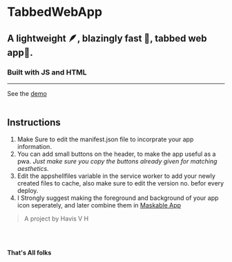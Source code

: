# TabbedWebApp
## A lightweight 🪶, blazingly fast 🚀, tabbed web app📱.
### Built with JS and HTML
<hr></hr>

See the [demo](https://tabbed.web.app/demo)
<br></br>
## Instructions
1. Make Sure to edit the manifest.json file to incorprate your app  information.
2. You can add small buttons on the header, to make the app useful as a pwa. *Just make sure you copy the buttons already given for matching aesthetics.*
3. Edit the appshellfiles variable in the service worker to add your newly created files to cache, also make sure to edit the version no. befor every deploy.
4.  I Strongly suggest making the foreground and background of your app icon seperately, and later combine them in [Maskable App](https://maskable.app/editor)

> A project by Havis V H

<br></br>

**That's All folks**